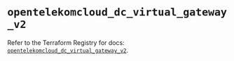 # `opentelekomcloud_dc_virtual_gateway_v2`

Refer to the Terraform Registry for docs: [`opentelekomcloud_dc_virtual_gateway_v2`](https://registry.terraform.io/providers/opentelekomcloud/opentelekomcloud/1.36.37/docs/resources/dc_virtual_gateway_v2).
